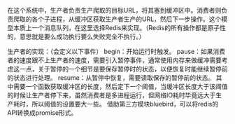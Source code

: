 在这个系统中，生产者负责生产爬取的目标URL，将其塞到缓冲区中。消费者则负责爬取的各个子进程，从缓冲区获取生产者生产的URL，然后下一步操作。这个模型本质上一个消息队列，在这里选择Redis来实现。（Redis的所有操作都是原子性的，意思就是要么成功执行要么失败完全不执行。）

生产者的实现：（会定义以下事件）
begin：开始运行时触发。
pause：如果消费者的速度跟不上生产者的速度，需要引入暂停事件，通常使用内存来做缓冲需要考虑这一点，关于暂停的一个细节是要保存暂停时的状态，以便恢复时能继续暂停前的状态进行处理。
resume：从暂停中恢复，需要读取保存的暂停前的状态。
其中需要一个函数获取缓冲区的长度，然后定下一个阈值，当缓冲区长度大于该阈值的时候让生产者停下来，虽然消费者是多进程运行，但网络IO耗时毕竟远大于生产耗时，所以阈值的设置要大一些。
借助第三方模块bluebird，可以将redis的API转换成promise形式。
